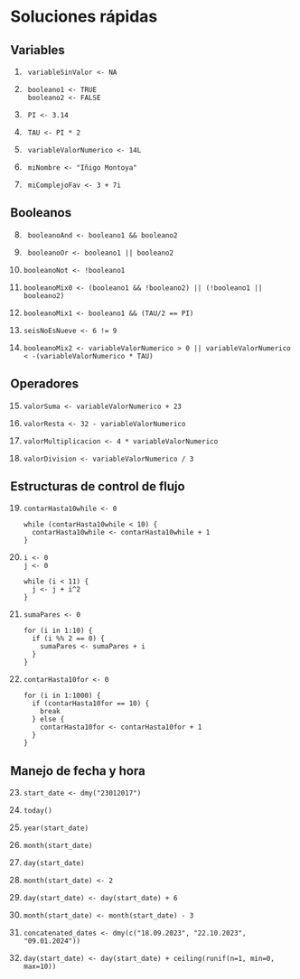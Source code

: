 # Soluciones rápidas

## Variables

1.
        variableSinValor <- NA

2.
        booleano1 <- TRUE
        booleano2 <- FALSE

3.
        PI <- 3.14

4.
        TAU <- PI * 2

5.
        variableValorNumerico <- 14L

6.
        miNombre <- "Íñigo Montoya"

7.
        miComplejoFav <- 3 + 7i

## Booleanos

8.
        booleanoAnd <- booleano1 && booleano2

9.
        booleanoOr <- booleano1 || booleano2

10.
        booleanoNot <- !booleano1

11.
        booleanoMix0 <- (booleano1 && !booleano2) || (!booleano1 || booleano2)

12.
        booleanoMix1 <- booleano1 && (TAU/2 == PI)

13.
        seisNoEsNueve <- 6 != 9

14.
        booleanoMix2 <- variableValorNumerico > 0 || variableValorNumerico < -(variableValorNumerico * TAU)

## Operadores

15.
        valorSuma <- variableValorNumerico + 23

16.
        valorResta <- 32 - variableValorNumerico

17.
        valorMultiplicacion <- 4 * variableValorNumerico

18.
        valorDivision <- variableValorNumerico / 3

## Estructuras de control de flujo

19.
        contarHasta10while <- 0

        while (contarHasta10while < 10) {
          contarHasta10while <- contarHasta10while + 1
        }

20.
        i <- 0
        j <- 0

        while (i < 11) {
          j <- j + i^2
        }

21.
        sumaPares <- 0

        for (i in 1:10) {
          if (i %% 2 == 0) {
            sumaPares <- sumaPares + i
          }
        }

22.
        contarHasta10for <- 0

        for (i in 1:1000) {
          if (contarHasta10for == 10) {
            break
          } else {
            contarHasta10for <- contarHasta10for + 1
          }
        }

## Manejo de fecha y hora

23.
        start_date <- dmy("23012017")

24.
        today()

25.
        year(start_date)

26.
        month(start_date)

27.
        day(start_date)

28.
        month(start_date) <- 2

29.
        day(start_date) <- day(start_date) + 6

30.
        month(start_date) <- month(start_date) - 3

31.
        concatenated_dates <- dmy(c("18.09.2023", "22.10.2023", "09.01.2024"))

32.
        day(start_date) <- day(start_date) + ceiling(runif(n=1, min=0, max=10))